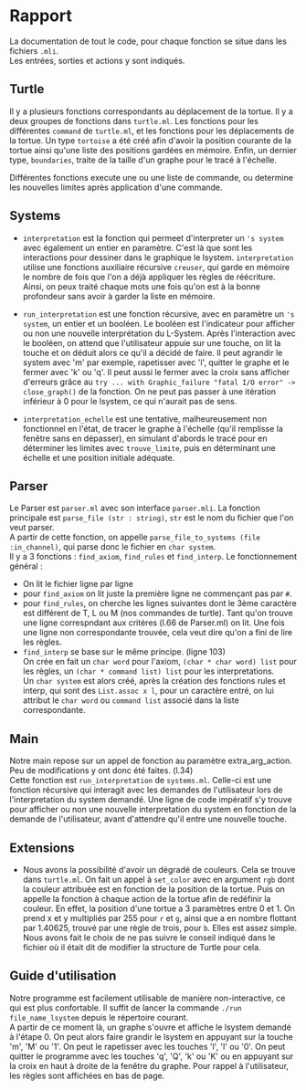 # Rapport

La documentation de tout le code, pour chaque fonction se situe dans les fichiers `.mli`.  
Les entrées, sorties et actions y sont indiqués.

## Turtle
Il y a plusieurs fonctions correspondants au déplacement de la tortue. 
Il y a deux groupes de fonctions dans `turtle.ml`. Les fonctions pour les
différentes `command` de `turtle.ml`, et les fonctions pour les déplacements de la tortue.
Un type `tortoise` a été créé afin d'avoir la position courante de la tortue
ainsi qu'une liste des positions gardées en mémoire.
Enfin, un dernier type, `boundaries`, traite de la taille d'un graphe pour le tracé à
l'échelle.

Différentes fonctions execute une ou une liste de commande, ou determine les nouvelles
limites après application d'une commande.


## Systems
* `interpretation` est la fonction qui permeet d'interpreter un `'s system` avec également un entier en paramètre.
C'est là que sont les interactions pour dessiner dans le graphique le lsystem. 
`interpretation` utilise une fonctions auxiliaire récursive `creuser`, qui garde en 
mémoire le nombre de fois que l'on a déjà appliquer les règles de réécriture. Ainsi,
on peux traité chaque mots une fois qu'on est à la bonne profondeur sans avoir à garder
la liste en mémoire.

* `run_interpretation` est une fonction récursive, avec en paramètre un `'s system`, un entier et un booléen. Le 
booléen est l'indicateur pour afficher ou non une nouvelle interprétation du L-System. 
Après l'interaction avec le booléen, on attend que l'utilisateur appuie sur une touche, on lit la touche 
et on déduit alors ce qu'il a décidé de faire. Il peut agrandir le system avec 'm' par exemple, 
rapetisser avec 'l', quitter le graphe et le fermer avec 'k' ou 'q'. Il peut aussi le fermer avec la croix sans afficher 
 d'erreurs grâce au `try ... with Graphic_failure "fatal I/O error" -> close_graph()` de la fonction. 
On ne peut pas passer à une itération inférieur à 0 pour le lsystem, ce qui n'aurait pas de sens.

* `interpretation_echelle` est une tentative, malheureusement non fonctionnel en l'état,
de tracer le graphe à l'échelle (qu'il remplisse la fenêtre sans en dépasser), en simulant
d'abords le tracé pour en déterminer les limites avec `trouve_limite`, puis en déterminant
une échelle et une position initiale adéquate.

## Parser
Le Parser est `parser.ml` avec son interface `parser.mli`. La fonction principale 
est `parse_file (str : string)`, `str` est le nom du fichier que l'on veut parser.  
A partir de cette fonction, on appelle `parse_file_to_systems (file :in_channel)`, 
qui parse donc le fichier en `char system`.  
Il y a 3 fonctions : `find_axiom`, `find_rules` et `find_interp`. 
Le fonctionnement général : 
* On lit le fichier ligne par ligne
* pour `find_axiom` on lit juste la première ligne ne commençant pas par `#`.
* pour `find_rules`, on cherche les lignes suivantes dont le 3ème caractère est différent de 
T, L ou M (nos commandes de turtle). Tant qu'on trouve une ligne correspndant aux critères (l.66 de Parser.ml) 
on lit. Une fois une ligne non correspondante trouvée, cela veut dire qu'on a fini de lire les règles.
* `find_interp` se base sur le même principe. (ligne 103)  
On crée en fait un `char word` pour l'axiom, `(char * char word) list` pour les règles, 
un `(char * command list) list` pour les interpretations.  
Un `char system` est alors créé, après la création des fonctions rules et interp, 
qui sont des `List.assoc x l`, pour un caractère entré, on lui attribut le `char word` 
ou `command list` associé dans la liste correspondante.



## Main
Notre main repose sur un appel de fonction au paramètre extra_arg_action. 
Peu de modifications y ont donc été faites. (l.34)  
Cette fonction est `run_interpretation` de `systems.ml`. Celle-ci est une fonction récursive 
qui interagit avec les demandes de l'utilisateur lors de l'interpretation du system 
demandé. Une ligne de code impératif s'y trouve pour afficher ou non une nouvelle 
interpretation du system en fonction de la demande de l'utilisateur, avant d'attendre 
qu'il entre une nouvelle touche. 



## Extensions
* Nous avons la possibilité d'avoir un dégradé de couleurs. Cela se trouve dans `turtle.ml`. 
On fait un appel à `set_color` avec en argument `rgb` dont la couleur attribuée est 
en fonction de la position de la tortue. Puis on appelle la fonction à chaque action de la tortue 
afin de redéfinir la couleur. En effet, la position d'une tortue a 3 paramètres entre 0 et 1. 
On prend x et y multipliés par 255 pour `r` et `g`, ainsi que a en nombre flottant par 1.40625, 
trouvé par une règle de trois, pour `b`. Elles est assez simple. Nous avons fait le choix de ne pas suivre 
le conseil indiqué dans le fichier où il était dit de modifier la structure de Turtle pour cela.  

## Guide d'utilisation

Notre programme est facilement utilisable de manière non-interactive, ce qui est 
plus confortable. Il suffit de lancer la commande `./run file_name_lsystem` 
depuis le répertoire courant.    
A partir de ce moment là, un graphe s'ouvre et affiche le lsystem demandé à l'étape 0.
On peut alors faire grandir le lsystem en appuyant sur la touche 'm', 'M' ou '1'.
On peut le rapetisser avec les touches 'l', 'l' ou '0'.
On peut quitter le programme avec les touches 'q', 'Q', 'k' ou 'K' ou en appuyant sur la croix 
en haut à droite de la fenêtre du graphe. Pour rappel à l'utilisateur, les règles 
sont affichées en bas de page.  



